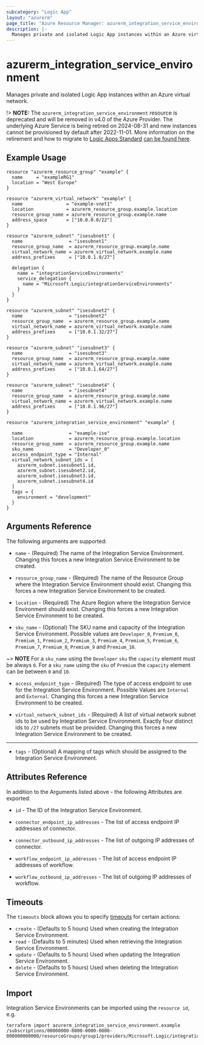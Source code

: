 ```yaml
---
subcategory: "Logic App"
layout: "azurerm"
page_title: "Azure Resource Manager: azurerm_integration_service_environment"
description: |-
  Manages private and isolated Logic App instances within an Azure virtual network.
---
```


# azurerm_integration_service_environment

Manages private and isolated Logic App instances within an Azure virtual network.

!> **NOTE:** The `azurerm_integration_service_environment` resource is deprecated and will be removed in v4.0 of the Azure Provider. The underlying Azure Service is being retired on 2024-08-31 and new instances cannot be provisioned by default after 2022-11-01. More information on the retirement and how to migrate to [Logic Apps Standard](https://registry.terraform.io/providers/hashicorp/azurerm/latest/docs/resources/logic_app_standard) [can be found here](https://aka.ms/isedeprecation).

## Example Usage

```hcl
resource "azurerm_resource_group" "example" {
  name     = "exampleRG1"
  location = "West Europe"
}

resource "azurerm_virtual_network" "example" {
  name                = "example-vnet1"
  location            = azurerm_resource_group.example.location
  resource_group_name = azurerm_resource_group.example.name
  address_space       = ["10.0.0.0/22"]
}

resource "azurerm_subnet" "isesubnet1" {
  name                 = "isesubnet1"
  resource_group_name  = azurerm_resource_group.example.name
  virtual_network_name = azurerm_virtual_network.example.name
  address_prefixes     = ["10.0.1.0/27"]

  delegation {
    name = "integrationServiceEnvironments"
    service_delegation {
      name = "Microsoft.Logic/integrationServiceEnvironments"
    }
  }
}

resource "azurerm_subnet" "isesubnet2" {
  name                 = "isesubnet2"
  resource_group_name  = azurerm_resource_group.example.name
  virtual_network_name = azurerm_virtual_network.example.name
  address_prefixes     = ["10.0.1.32/27"]
}

resource "azurerm_subnet" "isesubnet3" {
  name                 = "isesubnet3"
  resource_group_name  = azurerm_resource_group.example.name
  virtual_network_name = azurerm_virtual_network.example.name
  address_prefixes     = ["10.0.1.64/27"]
}

resource "azurerm_subnet" "isesubnet4" {
  name                 = "isesubnet4"
  resource_group_name  = azurerm_resource_group.example.name
  virtual_network_name = azurerm_virtual_network.example.name
  address_prefixes     = ["10.0.1.96/27"]
}

resource "azurerm_integration_service_environment" "example" {

  name                 = "example-ise"
  location             = azurerm_resource_group.example.location
  resource_group_name  = azurerm_resource_group.example.name
  sku_name             = "Developer_0"
  access_endpoint_type = "Internal"
  virtual_network_subnet_ids = [
    azurerm_subnet.isesubnet1.id,
    azurerm_subnet.isesubnet2.id,
    azurerm_subnet.isesubnet3.id,
    azurerm_subnet.isesubnet4.id
  ]
  tags = {
    environment = "development"
  }
}
```

## Arguments Reference

The following arguments are supported:

* `name` - (Required) The name of the Integration Service Environment. Changing this forces a new Integration Service Environment to be created.

* `resource_group_name` - (Required) The name of the Resource Group where the Integration Service Environment should exist. Changing this forces a new Integration Service Environment to be created.

* `location` - (Required) The Azure Region where the Integration Service Environment should exist. Changing this forces a new Integration Service Environment to be created.

* `sku_name` - (Optional) The SKU name and capacity of the Integration Service Environment. Possible values are `Developer_0`, `Premium_0`, `Premium_1`, `Premium_2`, `Premium_3`, `Premium_4`, `Premium_5`, `Premium_6`, `Premium_7`, `Premium_8`, `Premium_9` and `Premium_10`.

~> **NOTE** For a `sku_name` using the `Developer` `sku` the `capacity` element must be always `0`. For a `sku_name` using the `sku` of `Premium` the `capacity` element can be between `0` and `10`.

* `access_endpoint_type` - (Required) The type of access endpoint to use for the Integration Service Environment. Possible Values are `Internal` and `External`. Changing this forces a new Integration Service Environment to be created.

* `virtual_network_subnet_ids` - (Required) A list of virtual network subnet ids to be used by Integration Service Environment. Exactly four distinct ids to `/27` subnets must be provided. Changing this forces a new Integration Service Environment to be created.

---

* `tags` - (Optional) A mapping of tags which should be assigned to the Integration Service Environment.

## Attributes Reference

In addition to the Arguments listed above - the following Attributes are exported:

* `id` - The ID of the Integration Service Environment.

* `connector_endpoint_ip_addresses` - The list of access endpoint IP addresses of connector.

* `connector_outbound_ip_addresses` - The list of outgoing IP addresses of connector.

* `workflow_endpoint_ip_addresses` - The list of access endpoint IP addresses of workflow.

* `workflow_outbound_ip_addresses` - The list of outgoing IP addresses of workflow.

## Timeouts

The `timeouts` block allows you to specify [timeouts](https://www.terraform.io/language/resources/syntax#operation-timeouts) for certain actions:

* `create` - (Defaults to 5 hours) Used when creating the Integration Service Environment.
* `read` - (Defaults to 5 minutes) Used when retrieving the Integration Service Environment.
* `update` - (Defaults to 5 hours) Used when updating the Integration Service Environment.
* `delete` - (Defaults to 5 hours) Used when deleting the Integration Service Environment.

## Import

Integration Service Environments can be imported using the `resource id`, e.g.

```shell
terraform import azurerm_integration_service_environment.example /subscriptions/00000000-0000-0000-0000-000000000000/resourceGroups/group1/providers/Microsoft.Logic/integrationServiceEnvironments/ise1
```

